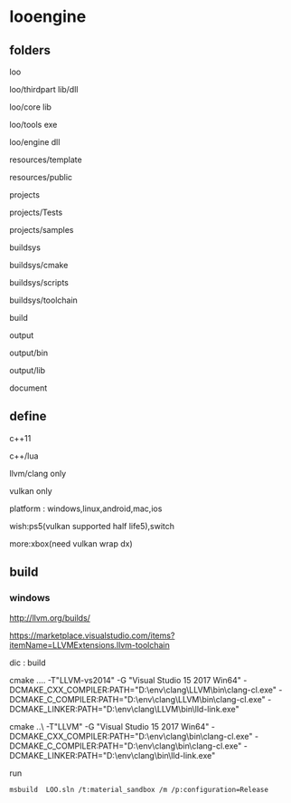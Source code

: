 # looengine

## folders

loo

loo/thirdpart lib/dll

loo/core lib

loo/tools exe

loo/engine dll

resources/template

resources/public

projects

projects/Tests

projects/samples

buildsys

buildsys/cmake

buildsys/scripts

buildsys/toolchain

build

output

output/bin

output/lib

document

## define

c++11

c++/lua

llvm/clang only

vulkan only

platform : windows,linux,android,mac,ios

wish:ps5(vulkan supported half life5),switch

more:xbox(need vulkan wrap dx)

## build

### windows
http://llvm.org/builds/

https://marketplace.visualstudio.com/items?itemName=LLVMExtensions.llvm-toolchain

dic : build

cmake ..\.. -T"LLVM-vs2014" -G "Visual Studio 15 2017 Win64" -DCMAKE_CXX_COMPILER:PATH="D:\env\clang\LLVM\bin\clang-cl.exe" -DCMAKE_C_COMPILER:PATH="D:\env\clang\LLVM\bin\clang-cl.exe" -DCMAKE_LINKER:PATH="D:\env\clang\LLVM\bin\lld-link.exe"

cmake ..\ -T"LLVM" -G "Visual Studio 15 2017 Win64" -DCMAKE_CXX_COMPILER:PATH="D:\env\clang\bin\clang-cl.exe" -DCMAKE_C_COMPILER:PATH="D:\env\clang\bin\clang-cl.exe" -DCMAKE_LINKER:PATH="D:\env\clang\bin\lld-link.exe"


run

````
msbuild  LOO.sln /t:material_sandbox /m /p:configuration=Release


````
